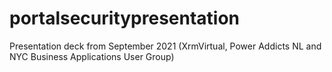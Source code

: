 # portalsecuritypresentation
Presentation deck from September 2021 (XrmVirtual, Power Addicts NL and NYC Business Applications User Group)
